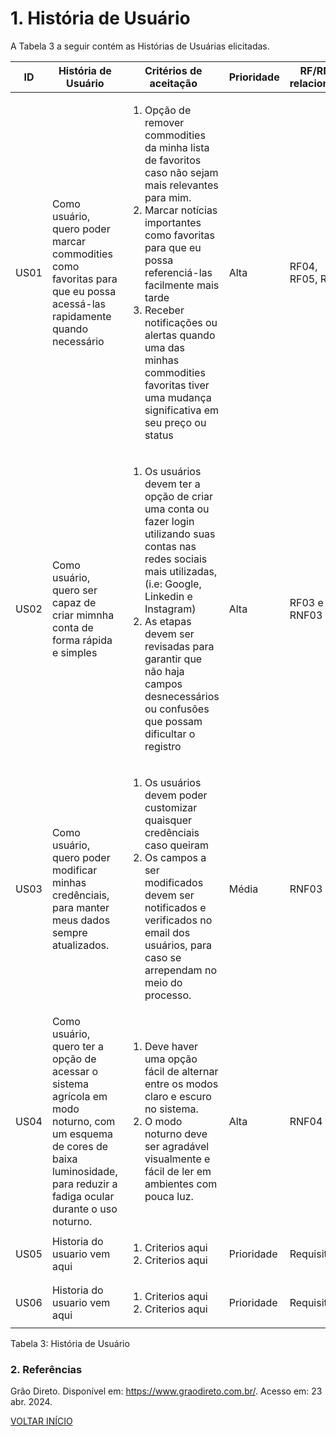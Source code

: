 # 1. História de Usuário

A Tabela 3 a seguir contém as Histórias de Usuárias elicitadas. 

<table>
    <thead>
        <tr>
            <th>ID</th>
            <th>História de Usuário</th>
            <th>Critérios de aceitação</th>
            <th>Prioridade</th>
            <th>RF/RNF relacionado</th>
        </tr>
    </thead>
    <tbody>
        <!-- Linha começa aqui -->
        <tr>
            <td>US01</td>
            <td>Como usuário, quero poder marcar commodities como favoritas para que eu possa acessá-las rapidamente quando necessário</td>
            <td>
                <ol>
                    <li>Opção de remover commodities da minha lista de favoritos caso não sejam mais relevantes para mim.</li>
                    <li>Marcar notícias importantes como favoritas para que eu possa referenciá-las facilmente mais tarde</li>
                    <li>Receber notificações ou alertas quando uma das minhas commodities favoritas tiver uma mudança significativa em seu preço ou status</li>
                </ol>
            </td>
            <td>Alta</td>
            <td>RF04, RF05, RF06</td>
        </tr>
        <!-- Linha Termina aqui -->
        <!-- Linha começa aqui -->
        <tr>
            <td>US02</td>
            <td>Como usuário, quero ser capaz de criar mimnha conta de forma rápida e simples</td>
            <td>
                <ol>
                    <li>Os usuários devem ter a opção de criar uma conta ou fazer login utilizando suas contas nas redes sociais mais utilizadas, (i.e: Google, Linkedin e Instagram)</li>
                    <li>As etapas devem ser revisadas para garantir que não haja campos desnecessários ou confusões que possam dificultar o registro</li>
                </ol>
            </td>
            <td>Alta</td>
            <td>RF03 e RNF03</td>
        </tr>
        <!-- Linha Termina aqui -->
        <!-- Linha começa aqui -->
        <tr>
            <td>US03</td>
            <td>Como usuário, quero poder modificar minhas credênciais, para manter meus dados sempre atualizados.</td>
            <td>
                <ol>
                    <li>Os usuários devem poder customizar quaisquer credênciais caso queiram</li>
                    <li>Os campos a ser modificados devem ser notificados e verificados no email dos usuários, para caso se arrependam no meio do processo.</li>
                </ol>
            </td>
            <td>Média</td>
            <td>RNF03</td>
        </tr>
        <!-- Linha Termina aqui -->
      <!-- Linha começa aqui -->
        <tr>
            <td>US04</td>
            <td> Como usuário, quero ter a opção de acessar o sistema agrícola em modo noturno, com um esquema de cores de baixa luminosidade, para reduzir a fadiga ocular durante o uso noturno.</td>
            <td>
                <ol>
                    <li>Deve haver uma opção fácil de alternar entre os modos claro e escuro no sistema.</li>
                    <li>O modo noturno deve ser agradável visualmente e fácil de ler em ambientes com pouca luz.</li>
                </ol>
            </td>
            <td>Alta</td>
            <td>RNF04</td>
        </tr>
        <!-- Linha Termina aqui -->
      <!-- Linha começa aqui -->
        <tr>
            <td>US05</td>
            <td>Historia do usuario vem aqui</td>
            <td>
                <ol>
                    <li>Criterios aqui</li>
                    <li>Criterios aqui</li>
                </ol>
            </td>
            <td>Prioridade</td>
            <td>Requisito</td>
        </tr>
        <!-- Linha Termina aqui -->
      <!-- Linha começa aqui -->
        <tr>
            <td>US06</td>
            <td>Historia do usuario vem aqui</td>
            <td>
                <ol>
                    <li>Criterios aqui</li>
                    <li>Criterios aqui</li>
                </ol>
            </td>
            <td>Prioridade</td>
            <td>Requisito</td>
        </tr>
        <!-- Linha Termina aqui -->
    </tbody>
</table>

<p>Tabela 3: História de Usuário</p>

### 2. Referências

Grão Direto. Disponível em: <https://www.graodireto.com.br/>. Acesso em: 23 abr. 2024.

<a href="../README.md">VOLTAR INÍCIO</a>
